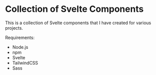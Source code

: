 # Collection of Svelte Components

This is a collection of Svelte components that I have created for various projects.

Requirements:

- Node.js
- npm
- Svelte
- TailwindCSS
- Sass
